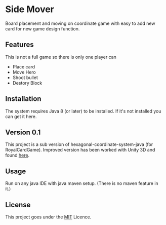 # Side Mover
Board placement and moving on coordinate game with easy to add new card for new game design function.

## Features

This is not a full game so there is only one player can 
- Place card
- Move Hero
- Shoot bullet
- Destory Block 

## Installation

The system requires Java 8 (or later) to be installed. If it's not installed you can get it here.

## Version 0.1
This project is a sub version of hexagonal-coordinate-system-java (for RoyalCardGame).
Improved version has been worked with Unity 3D and found [here](https://github.com/soemyatmin/hexagonal-coordinate-unity).

## Usage
Run on any java IDE with java maven setup. (There is no maven feature in it.)

## License
This project goes under the [MIT](https://choosealicense.com/licenses/mit/) Licence.
